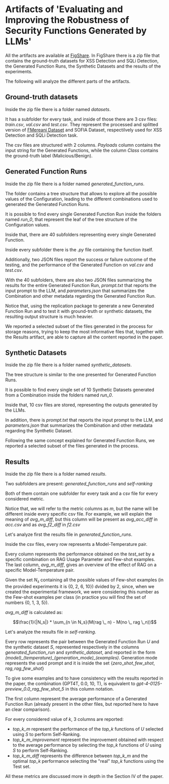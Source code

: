 # Artifacts of 'Evaluating and Improving the Robustness of Security Functions Generated by LLMs'

All the artifacts are available at [FigShare](https://figshare.com/s/bb6fb28ab79d846daeb3).
In FigShare there is a zip file that contains the ground-truth datasets for XSS Detection and SQLi Detection, the Generated Function Runs, the Synthetic Datasets and the results of the experiments.

The following will analyze the different parts of the artifacts.

## Ground-truth datasets

Inside the zip file there is a folder named *datasets*.

It has a subfolder for every task, and inside of those there are 3 csv files: *train.csv*, *val.csv* and *test.csv*.
They represent the processed and splitted version of [FMereani Dataset](https://github.com/fmereani/Cross-Site-Scripting-XSS/blob/master/XSSDataSets/Payloads.csv) and SOFIA Dataset, respectilvely used for XSS Detection and SQLi Detection task.

The csv files are structured with 2 columns. *Payloads* column contains the input string for the Generated Functions, while the column *Class* contains the ground-truth label (Malicious/Benign).


## Generated Function Runs
Inside the zip file there is a folder named *generated_function_runs*.

The folder contains a tree structure that allows to explore all the possible values of the Configuration, leading to the different combinations used to generated the Generated Function Runs.

It is possible to find every single Generated Function Run inside the folders named *run_0*, that represent the leaf of the tree structure of the Configuration values.

Inside that, there are 40 subfolders representing every single Generated Function.

Inside every subfolder there is the *.py* file containing the function itself.

Additionally, two JSON files report the success or failure outcome of the testing, and the performance of the Generated Function on *val.csv* and *test.csv*.

With the 40 subfolders, there are also two JSON files summarizing the results for the entire Generated Function Run, *prompt.txt* that reports the input prompt to the LLM, and *parameters.json* that summarizes the Combination and other metadata regarding the Generated Function Run.

Notice that, using the replication package to generate a new Generated Function Run and to test it with ground-truth or synthetic datasets, the resulting output structure is much heavier.

We reported a selected subset of the files generated in the process for storage reasons, trying to keep the most informative files that, together with the Results artifact, are able to capture all the content reported in the paper.


## Synthetic Datasets
Inside the zip file there is a folder named *synthetic_datasets*.

The tree structure is similar to the one presented for Generated Function Runs.

It is possible to find every single set of 10 Synthetic Datasets generated from a Combination inside the folders named *run_0*.

Inside that, 10 csv files are stored, representing the outputs generated by the LLMs.

In addition, there is *prompt.txt* that reports the input prompt to the LLM, and *parameters.json* that summarizes the Combination and other metadata regarding the Synthetic Dataset.

Following the same concept explained for Generated Function Runs, we reported a selected subset of the files generated in the process.

## Results
Inside the zip file there is a folder named *results*. 

Two subfolders are present: *generated_function_runs* and *self-ranking*

Both of them contain one subfolder for every task and a csv file for every considered metric. 


Notice that, we will refer to the metric columns as *m*, but the name will be different inside every specific csv file.
For example, we will explain the meaning of *avg_m_diff*, but this column will be present as *avg_acc_diff* in *acc.csv* and as *avg_f2_diff* in *f2.csv*

Let's analyze first the results file in *generated_function_runs*.

Inside the csv files, every row represents a Model-Temperature pair. 

Every column represents the performance obtained on the *test_set* by a specific combination on RAG Usage Parameter and Few-shot examples.
The last column, *avg_m_diff*, gives an overview of the effect of RAG on a specific Model-Temperature pair. 

Given the set $N_s$ containing all the possible values of Few-shot examples (in the provided experiments it is \{0, 2, 6, 10\}) dvided by 2, since, when we created the experimental framework, we were considering this number as the Few-shot examples per class (in practice you will find the set of numbers \{0, 1, 3, 5\}). 

*avg_m_diff* is calculated as:

$$\frac{1}{|N_s|} * \sum_{n \in N_s}(M(rag \_ n) - M(no \_ rag \_n))$$

Let's analyze the results file in *self-ranking*. 

Every row represents the pair between the Generated Function Run $U$ and the synthetic dataset $S$, represented respectively in the columns *generated_function_run* and *synthetic_dataset*, and reported in the form *(model)\_(temperature)\_(generation_mode)\_(examples)*. Generation mode represents the used prompt and it is inside the set $\{zero\_shot, few\_shot, rag, rag\_few\_shot\}$ 

To give some examples and to have consistency with the results reported in the paper, the combination (GPT4T, 0.0, 10, T), is equivalent to *gpt-4-0125-preview_0.0_rag_few_shot_5* in this column notation. 

The first column represent the average performance of a Generated Function Run (already present in the other files, but reported here to have an clear comparison).

For every considered value of $k$, 3 columns are reported:

+ *top\_k\_m* represent the performance of the *top\_k* functions of $U$ selected using $S$ to perform Self-Ranking.
+ *top\_k\_m\_improvement* represent the improvement obtained with respect to the average performance by selecting the *top\_k* functions of $U$ using $S$ to perform Self-Ranking.
+ *top\_k\_m\_diff* represents the difference between *top\_k\_m* and the optimal *top\_k* performance selecting the "real" *top\_k* functions using the Test set.

All these metrics are discussed more in depth in the Section IV of the paper.